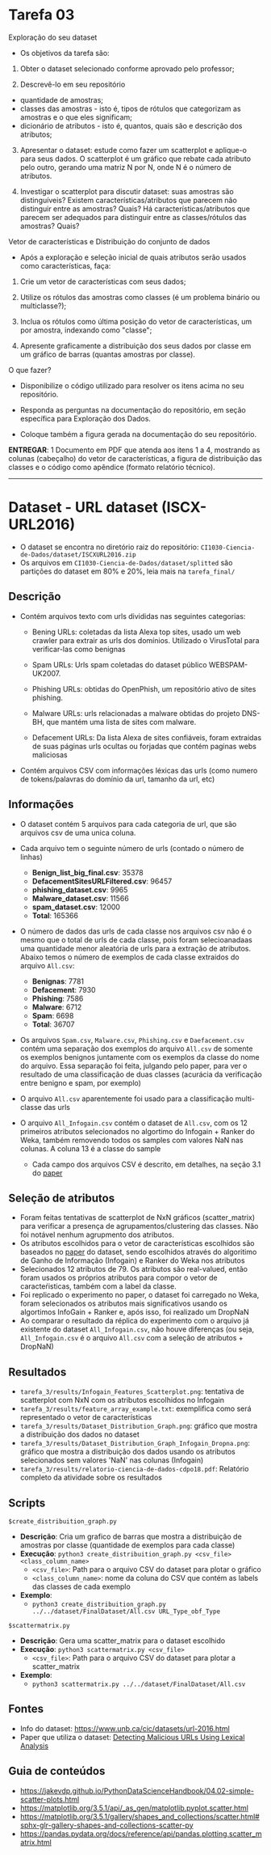 # Tarefa 03

Exploração do seu dataset

- Os objetivos da tarefa são:

1. Obter o dataset selecionado conforme aprovado pelo professor;

2. Descrevê-lo em seu repositório
- quantidade de amostras;
- classes das amostras - isto é, tipos de rótulos que categorizam as amostras e o que eles significam;
- dicionário de atributos - isto é, quantos, quais são e descrição dos atributos;

3. Apresentar o dataset: estude como fazer um scatterplot e aplique-o para seus dados. O scatterplot é um gráfico que rebate cada atributo pelo outro, gerando uma matriz N por N, onde N é o número de atributos.

4. Investigar o scatterplot para discutir dataset: suas amostras são distinguíveis? Existem características/atributos que parecem não distinguir entre as amostras? Quais? Há características/atributos que parecem ser adequados para distinguir entre as classes/rótulos das amostras? Quais?

Vetor de características e Distribuição do conjunto de dados

- Após a exploração e seleção inicial de quais atributos serão usados como características, faça:

1. Crie um vetor de características com seus dados;

2. Utilize os rótulos das amostras como classes (é um problema binário ou multiclasse?);

3. Inclua os rótulos como última posição do vetor de características, um por amostra, indexando como "classe";

4. Apresente graficamente a distribuição dos seus dados por classe em um gráfico de barras (quantas amostras por classe).

O que fazer?

- Disponibilize o código utilizado para resolver os itens acima no seu repositório. 

- Responda as perguntas na documentação do repositório, em seção específica para Exploração dos Dados.

- Coloque também a figura gerada na documentação do seu repositório. 

__ENTREGAR__: 1 Documento em PDF que atenda aos itens 1 a 4, mostrando as colunas (cabeçalho) do vetor de características, a figura de distribuição das classes e o código como apêndice (formato relatório técnico). 

---
# Dataset - URL dataset (ISCX-URL2016)

- O dataset se encontra no diretório raiz do repositório: `CI1030-Ciencia-de-Dados/dataset/ISCXURL2016.zip`
- Os arquivos em `CI1030-Ciencia-de-Dados/dataset/splitted` são partições do dataset em 80% e 20%, leia mais na `tarefa_final/`

## Descrição

- Contém arquivos texto com urls divididas nas seguintes categorias:
    - Bening URLs: coletadas da lista Alexa top sites, usado um web crawler para extrair as urls dos domínios. Utilizado o VirusTotal para verificar-las como benignas
    
    - Spam URLs: Urls spam coletadas do dataset público WEBSPAM-UK2007.

    - Phishing URLs: obtidas do OpenPhish, um repositório ativo de sites phishing.

    - Malware URLs: urls relacionadas a malware obtidas do projeto DNS-BH, que mantém uma lista de sites com malware.

    - Defacement URLs: Da lista Alexa de sites confiáveis, foram extraidas de suas páginas urls ocultas ou forjadas que contém paginas webs maliciosas

- Contém arquivos CSV com informações léxicas das urls (como numero de tokens/palavras do domínio da url, tamanho da url, etc) 


## Informações
- O dataset contém 5 arquivos para cada categoria de url, que são arquivos csv de uma unica coluna.
- Cada arquivo tem o seguinte número de urls (contado o número de linhas)

    - __Benign_list_big_final.csv__: 35378
    - __DefacementSitesURLFiltered.csv__: 96457
    - __phishing_dataset.csv__: 9965
    - __Malware_dataset.csv__: 11566
    - __spam_dataset.csv__: 12000
    - __Total__: 165366

- O número de dados das urls de cada classe nos arquivos csv não é o mesmo que o total de urls de cada classe, pois foram selecioanadaas uma quantidade menor aleatória de urls para a extração de atributos. Abaixo temos o número de exemplos de cada classe extraidos do arquivo `All.csv`:
    - __Benignas__: 7781
    - __Defacement__: 7930
    - __Phishing__: 7586
    - __Malware__: 6712
    - __Spam__: 6698
    - __Total__: 36707

- Os arquivos `Spam.csv`, `Malware.csv`, `Phishing.csv` e `Daefacement.csv` contém uma separação
dos exemplos do arquivo `All.csv` de somente os exemplos benignos juntamente com os exemplos da classe do nome do arquivo. Essa separação foi feita, julgando pelo paper, para ver o resultado de uma classificação de duas classes (acurácia da verificação entre benigno e spam, por exemplo)
- O arquivo `All.csv` aparentemente foi usado para a classificação multi-classe das urls
- O arquivo `All_Infogain.csv` contém o dataset de `All.csv`, com os 12 primeiros atributos selecionados no algortimo do Infogain + Ranker do Weka, também removendo todos os samples com valores NaN nas colunas. A coluna 13 é a classe do sample
    - Cada campo dos arquivos CSV é descrito, em detalhes, na seção 3.1 do [paper](https://www.researchgate.net/publication/308365207_Detecting_Malicious_URLs_Using_Lexical_Analysis)


## Seleção de atributos

- Foram feitas tentativas de scatterplot de NxN gráficos (scatter_matrix) para verificar a presença de agrupamentos/clustering das classes. Não foi notável nenhum agrupmento dos atributos. 
- Os atributos escolhidos para o vetor de características escolhidos são baseados no [paper](https://www.researchgate.net/publication/308365207_Detecting_Malicious_URLs_Using_Lexical_Analysis)
do dataset, sendo escolhidos através do algoritimo de Ganho de Informação (Infogain) e Ranker do Weka nos atributos
- Selecionados 12 atributos de 79. Os atributos são real-valued, então foram usados os próprios atributos para compor o vetor de caracteŕisticas, também com a label da classe.
- Foi replicado o experimento no paper, o dataset foi carregado no Weka, foram selecionados os atributos mais significativos usando os algortimos InfoGain + Ranker e, após isso, foi realizado um DropNaN
- Ao comparar o resultado da réplica do experimento com o arquivo já existente do dataset `All_Infogain.csv`, não houve diferenças (ou seja, `All_Infogain.csv` é o arquivo `All.csv` com a seleção de atributos + DropNaN)


## Resultados

- `tarefa_3/results/Infogain_Features_Scatterplot.png`: tentativa de scatterplot com NxN com os atributos escolhidos no Infogain
- `tarefa_3/results/feature_array_example.txt`: exemplifica como será representado o vetor de características
- `tarefa_3/results/Dataset_Distribution_Graph.png`: gráfico que mostra a distribuição dos dados no dataset
- `tarefa_3/results/Dataset_Distribution_Graph_Infogain_Dropna.png`: gráfico que mostra a distribuição dos dados usando os atributos selecionados sem valores 'NaN' nas colunas (Infogain)
- `tarefa_3/results/relatorio-ciencia-de-dados-cdpo18.pdf`: Relatório completo da atividade sobre os resultados

## Scripts

`$create_distribuition_graph.py `
- __Descrição__: Cria um grafico de barras que mostra a distribuição de amostras por classe (quantidade de exemplos para cada classe)
- __Execução__: `python3 create_distribuition_graph.py <csv_file> <class_column_name>`
    - `<csv_file>`: Path para o arquivo CSV do dataset para plotar o gráfico
    - `<class_column_name>`: nome da coluna do CSV que contém as labels das classes de cada exemplo
- __Exemplo__:
    - `python3 create_distribuition_graph.py ../../dataset/FinalDataset/All.csv URL_Type_obf_Type`

`$scattermatrix.py `
- __Descrição__: Gera uma scatter_matrix para o dataset escolhido
- __Execução__: `python3 scattermatrix.py <csv_file>`
    - `<csv_file>`: Path para o arquivo CSV do dataset para plotar a scatter_matrix
- __Exemplo__:
    - `python3 scattermatrix.py ../../dataset/FinalDataset/All.csv`


## Fontes
- Info do dataset: https://www.unb.ca/cic/datasets/url-2016.html
- Paper que utiliza o dataset: [Detecting Malicious URLs Using Lexical Analysis](https://www.researchgate.net/publication/308365207_Detecting_Malicious_URLs_Using_Lexical_Analysis)


## Guia de conteúdos

- https://jakevdp.github.io/PythonDataScienceHandbook/04.02-simple-scatter-plots.html
- https://matplotlib.org/3.5.1/api/_as_gen/matplotlib.pyplot.scatter.html
- https://matplotlib.org/3.5.1/gallery/shapes_and_collections/scatter.html#sphx-glr-gallery-shapes-and-collections-scatter-py
- https://pandas.pydata.org/docs/reference/api/pandas.plotting.scatter_matrix.html
